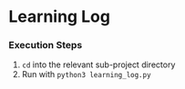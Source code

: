 # Learning Log

### 


### Execution Steps
1. `cd` into the relevant sub-project directory
1. Run with `python3 learning_log.py`
